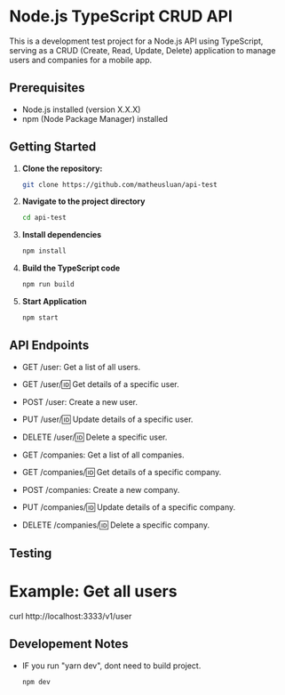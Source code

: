 # Node.js TypeScript CRUD API

This is a development test project for a Node.js API using TypeScript, serving as a CRUD (Create, Read, Update, Delete) application to manage users and companies for a mobile app.

## Prerequisites

- Node.js installed (version X.X.X)
- npm (Node Package Manager) installed

## Getting Started

1. **Clone the repository:**

   ```bash
   git clone https://github.com/matheusluan/api-test

2. **Navigate to the project directory**

   ```bash
   cd api-test

3. **Install dependencies**

   ```bash
   npm install   

4. **Build the TypeScript code**

   ```bash
   npm run build

5. **Start Application**

   ```bash
   npm start  

## API Endpoints   

- GET /user: Get a list of all users.

- GET /user/:id: Get details of a specific user.

- POST /user: Create a new user.

- PUT /user/:id: Update details of a specific user.

- DELETE /user/:id: Delete a specific user.


- GET /companies: Get a list of all companies.

- GET /companies/:id: Get details of a specific company.

- POST /companies: Create a new company.

- PUT /companies/:id: Update details of a specific company.

- DELETE /companies/:id: Delete a specific company.

## Testing  
# Example: Get all users
curl http://localhost:3333/v1/user

## Developement Notes   
 - IF you run "yarn dev", dont need to build project.

   ```bash
   npm dev 